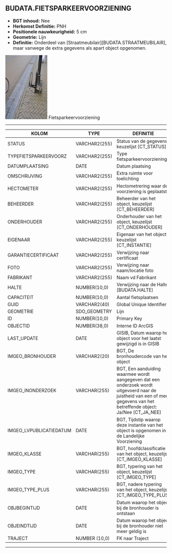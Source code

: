 ## BUDATA.FIETSPARKEERVOORZIENING


* __BGT inhoud:__ Nee
* __Herkomst Definitie:__ PNH 
* __Positionele nauwkeurigheid:__ 5 cm
* __Geometrie:__ Lijn
* __Definitie:__ Onderdeel van [Straatmeubilair][BUDATA.STRAATMEUBILAIR], maar vanwege de extra gegevens als apart object opgenomen. 


![Fietsparkeervoorziening](fietsparkeervoorziening.png)
Fietsparkeervoorziening

***

|KOLOM                               |TYPE              |DEFINITIE|
|------                              |----              |-----    |
|STATUS                              |VARCHAR2(255)     |Status van de gegevens, keuzelijst [CT_STATUS]|
|TYPEFIETSPARKEERVOORZ               |VARCHAR2(255)     |Type fietsparkeervoorziening|
|DATUMPLAATSING                      |DATE              |Datum plaatsing|
|OMSCHRIJVING                        |VARCHAR2(255)     |Extra ruimte voor toelichting|
|HECTOMETER                          |VARCHAR2(255)     |Hectometrering waar de voorziening is geplaatst|
|BEHEERDER                           |VARCHAR2(255)     |Beheerder van het object, keuzelijst [CT_BEHEERDER]|
|ONDERHOUDER                         |VARCHAR2(255)     |Onderhouder van het object, keuzelijst [CT_ONDERHOUDER]|
|EIGENAAR                            |VARCHAR2(255)     |Eigenaar van het object, keuzelijst [CT_INSTANTIE]|
|GARANTIECERTIFICAAT                 |VARCHAR2(255)     |Verwijzing naar certificaat|
|FOTO                                |VARCHAR2(255)     |Verwijzing naar naam/locatie foto|
|FABRIKANT                           |VARCHAR2(255)     |Naam vd Fabrikant|
|HALTE                               |NUMBER(10,0)      |Verwijzing naar de Halte [BUDATA.HALTE]|
|CAPACITEIT                          |NUMBER(10,0)      |Aantal fietsplaatsen|
|GUID                                |VARCHAR2(40)      |Global Unique Identifier|
|GEOMETRIE                           |SDO_GEOMETRY      |Lijn|
|ID                                  |NUMBER(10,0)      |Primary Key|
|OBJECTID                            |NUMBER(38,0)      |Interne ID ArcGIS|
|LAST_UPDATE                         |DATE              |GISIB, Datum waarop het object voor het laatst gewijzigd is in GISIB|
|IMGEO_BRONHOUDER                    |VARCHAR2(20)      |BGT, De bronhoudercode van het object|
|IMGEO_INONDERZOEK                   |VARCHAR(255)      |BGT, Een aanduiding waarmee wordt aangegeven dat een onderzoek wordt uitgevoerd naar de juistheid van een of meer gegevens van het betreffende object: Ja/Nee [CT_JA_NEE] |
|IMGEO_LVPUBLICATIEDATUM             |DATE              |BGT, Tijdstip waarop deze instantie van het object is opgenomen in de Landelijke Voorziening|
|IMGEO_KLASSE                        |VARCHAR(255)      |BGT, hoofdclassificatie van het object, keuzelijst [CT_IMGEO_KLASSE]|
|IMGEO_TYPE                          |VARCHAR(255)      |BGT, typering van het object, keuzelijst [CT_IMGEO_TYPE] |
|IMGEO_TYPE_PLUS                     |VARCHAR(255)      |BGT, nadere typering van het object, keuzelijst [CT_IMGEO_TYPE_PLUS]|
|OBJBEGINTIJD                        |DATE              |Datum waarop het object bij de bronhouder is ontstaan|
|OBJEINDTIJD                         |DATE              |Datum waarop het object bij de bronhouder niet meer geldig is|
|TRAJECT                             |NUMBER (10,0)     |FK naar Traject|

***